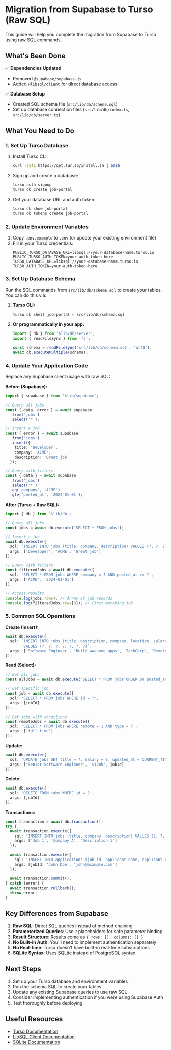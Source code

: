 # Migration from Supabase to Turso (Raw SQL)

This guide will help you complete the migration from Supabase to Turso using raw SQL commands.

## What's Been Done

✅ **Dependencies Updated**
- Removed `@supabase/supabase-js`
- Added `@libsql/client` for direct database access

✅ **Database Setup**
- Created SQL schema file (`src/lib/db/schema.sql`)
- Set up database connection files (`src/lib/db/index.ts`, `src/lib/db/server.ts`)

## What You Need to Do

### 1. Set Up Turso Database

1. Install Turso CLI:
   ```bash
   curl -sSfL https://get.tur.so/install.sh | bash
   ```

2. Sign up and create a database:
   ```bash
   turso auth signup
   turso db create job-portal
   ```

3. Get your database URL and auth token:
   ```bash
   turso db show job-portal
   turso db tokens create job-portal
   ```

### 2. Update Environment Variables

1. Copy `.env.example` to `.env` (or update your existing environment file)
2. Fill in your Turso credentials:
   ```env
   PUBLIC_TURSO_DATABASE_URL=libsql://your-database-name.turso.io
   PUBLIC_TURSO_AUTH_TOKEN=your-auth-token-here
   TURSO_DATABASE_URL=libsql://your-database-name.turso.io
   TURSO_AUTH_TOKEN=your-auth-token-here
   ```

### 3. Set Up Database Schema

Run the SQL commands from `src/lib/db/schema.sql` to create your tables. You can do this via:

1. **Turso CLI:**
   ```bash
   turso db shell job-portal < src/lib/db/schema.sql
   ```

2. **Or programmatically in your app:**
   ```typescript
   import { db } from '$lib/db/server';
   import { readFileSync } from 'fs';
   
   const schema = readFileSync('src/lib/db/schema.sql', 'utf8');
   await db.executeMultiple(schema);
   ```

### 4. Update Your Application Code

Replace any Supabase client usage with raw SQL:

**Before (Supabase):**
```typescript
import { supabase } from '$lib/supabase';

// Query all jobs
const { data, error } = await supabase
  .from('jobs')
  .select('*');

// Insert a job
const { error } = await supabase
  .from('jobs')
  .insert({ 
    title: 'Developer', 
    company: 'ACME',
    description: 'Great job'
  });

// Query with filters
const { data } = await supabase
  .from('jobs')
  .select('*')
  .eq('company', 'ACME')
  .gte('posted_at', '2024-01-01');
```

**After (Turso + Raw SQL):**
```typescript
import { db } from '$lib/db';

// Query all jobs
const jobs = await db.execute('SELECT * FROM jobs');

// Insert a job
await db.execute({
  sql: 'INSERT INTO jobs (title, company, description) VALUES (?, ?, ?)',
  args: ['Developer', 'ACME', 'Great job']
});

// Query with filters
const filteredJobs = await db.execute({
  sql: 'SELECT * FROM jobs WHERE company = ? AND posted_at >= ?',
  args: ['ACME', '2024-01-01']
});

// Access results
console.log(jobs.rows); // Array of job records
console.log(filteredJobs.rows[0]); // First matching job
```

### 5. Common SQL Operations

**Create (Insert):**
```typescript
await db.execute({
  sql: `INSERT INTO jobs (title, description, company, location, salary, type, remote) 
        VALUES (?, ?, ?, ?, ?, ?, ?)`,
  args: ['Software Engineer', 'Build awesome apps', 'TechCorp', 'Remote', '$100k', 'full-time', 1]
});
```

**Read (Select):**
```typescript
// Get all jobs
const allJobs = await db.execute('SELECT * FROM jobs ORDER BY posted_at DESC');

// Get specific job
const job = await db.execute({
  sql: 'SELECT * FROM jobs WHERE id = ?',
  args: [jobId]
});

// Get jobs with conditions
const remoteJobs = await db.execute({
  sql: 'SELECT * FROM jobs WHERE remote = 1 AND type = ?',
  args: ['full-time']
});
```

**Update:**
```typescript
await db.execute({
  sql: 'UPDATE jobs SET title = ?, salary = ?, updated_at = CURRENT_TIMESTAMP WHERE id = ?',
  args: ['Senior Software Engineer', '$120k', jobId]
});
```

**Delete:**
```typescript
await db.execute({
  sql: 'DELETE FROM jobs WHERE id = ?',
  args: [jobId]
});
```

**Transactions:**
```typescript
const transaction = await db.transaction();
try {
  await transaction.execute({
    sql: 'INSERT INTO jobs (title, company, description) VALUES (?, ?, ?)',
    args: ['Job 1', 'Company A', 'Description 1']
  });
  
  await transaction.execute({
    sql: 'INSERT INTO applications (job_id, applicant_name, applicant_email) VALUES (?, ?, ?)',
    args: [jobId, 'John Doe', 'john@example.com']
  });
  
  await transaction.commit();
} catch (error) {
  await transaction.rollback();
  throw error;
}
```

## Key Differences from Supabase

1. **Raw SQL**: Direct SQL queries instead of method chaining
2. **Parameterized Queries**: Use `?` placeholders for safe parameter binding
3. **Result Structure**: Results come as `{ rows: [], columns: [] }` 
4. **No Built-in Auth**: You'll need to implement authentication separately
5. **No Real-time**: Turso doesn't have built-in real-time subscriptions
6. **SQLite Syntax**: Uses SQLite instead of PostgreSQL syntax

## Next Steps

1. Set up your Turso database and environment variables
2. Run the schema SQL to create your tables
3. Update any existing Supabase queries to use raw SQL
4. Consider implementing authentication if you were using Supabase Auth
5. Test thoroughly before deploying

## Useful Resources

- [Turso Documentation](https://docs.turso.tech/)
- [LibSQL Client Documentation](https://docs.turso.tech/sdk/ts/quickstart)
- [SQLite Documentation](https://www.sqlite.org/docs.html) 